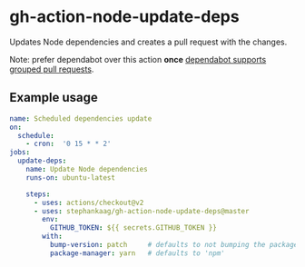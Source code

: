 # gh-action-node-update-deps

Updates Node dependencies and creates a pull request with the changes.

Note: prefer dependabot over this action **once** [dependabot supports grouped pull requests](https://github.com/dependabot/feedback/issues/5).

## Example usage

```yaml
name: Scheduled dependencies update
on:
  schedule:
    - cron:  '0 15 * * 2'
jobs:
  update-deps:
    name: Update Node dependencies
    runs-on: ubuntu-latest

    steps:
      - uses: actions/checkout@v2
      - uses: stephankaag/gh-action-node-update-deps@master
        env:
          GITHUB_TOKEN: ${{ secrets.GITHUB_TOKEN }}
        with:
          bump-version: patch     # defaults to not bumping the package version
          package-manager: yarn   # defaults to 'npm'
```
